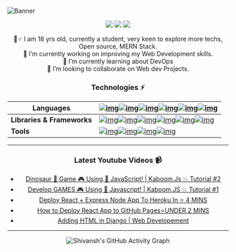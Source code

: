 ![Banner](https://user-images.githubusercontent.com/87603425/141933741-7c8d48f4-3099-4f2e-bc52-10b49f3f42a3.png)
<div align="center">
  
  <a href="https://twitter.com/_shivansh_13"><img src="https://img.shields.io/static/v1?label=%20&message=Shivansh Yadav&color=blue&style=for-the-badge&logo=twitter&logoColor=white"></a>
  <img src="https://img.shields.io/badge/-yadavshivansh@gmail.com-c14438?style=for-the-badge&logo=Gmail&logoColor=white&link=mailto:yadavshivansh@gmail.com">
  <a href="https://www.youtube.com/channel/UC6r3Wrw3rT7roWDnYdPrbyQ"><img src="https://img.shields.io/badge/-BaconHairCode-darkred?style=for-the-badge&logo=youtube&logoColor=white&link=https://www.youtube.com/channel/UC6r3Wrw3rT7roWDnYdPrbyQ"></a>
  
  🙋‍‍♂️ I am 18 yrs old, currently a student, very keen to explore more techs, Open source, MERN Stack.<br>
  🔭 I’m currently working on improving my Web Development skills.<br>
  🌱 I’m currently learning about DevOps<br>
  👬‍ I’m looking to collaborate on Web dev Projects.<br>
<!--   🤔 I’m looking for help with ...<br> -->
<!--   💬 Ask me about ...<br>
  📫 How to reach me: ...<br>
  😄 Pronouns: ...<br>
  ⚡ Fun fact: ...<br> -->

### Technologies ⚡
  
  | Languages                  | [![img](https://img.shields.io/badge/-java-E34A86?style=for-the-badge&logo=java)](https://www.java.com/en/)[![img](https://img.shields.io/badge/-Python-yellow?style=for-the-badge&logo=Python&logoColor=white)](https://www.python.org/)[![img](https://img.shields.io/badge/-HTML5-E34F26?style=for-the-badge&logo=html5&logoColor=white)](https://html.com/)[![img](https://img.shields.io/badge/-CSS3-1572B6?style=for-the-badge&logo=css3)](https://www.w3schools.com/css/)[![img](https://img.shields.io/badge/-JavaScript-yellow?style=for-the-badge&logo=javascript&logoColor=white)](https://www.javascript.com/)[![img](https://img.shields.io/badge/-MYSQL-563D7C?style=for-the-badge&logo=mysql&color=blue&logoColor=white)](https://www.mysql.com/) |
| -------------------------- | ------------------------------------------------------------ |
| **Libraries & Frameworks** | [![img](https://img.shields.io/badge/-React-563D7C?style=for-the-badge&logo=React&color=blueviolet&logoColor=white)](https://reactjs.org/)[![img](https://img.shields.io/badge/-Bootstrap-563D7C?style=for-the-badge&logo=bootstrap&logoColor=white)](https://getbootstrap.com/)[![img](https://img.shields.io/badge/-Nodejs-563D7C?style=for-the-badge&logo=Node.js&color=brightgreen&logoColor=white)](https://nodejs.dev/)[![img](https://img.shields.io/badge/-Django-563D7C?style=for-the-badge&logo=Django&color=green&logoColor=white)](https://www.djangoproject.com/)[![img](https://img.shields.io/badge/-Firebase-563D7C?style=for-the-badge&logo=Firebase&color=orange&logoColor=white)](https://firebase.google.com/)[![img](https://img.shields.io/badge/-Express-563D7C?style=for-the-badge&logo=Express&color=black&logoColor=white)](https://expressjs.com/) |
| **Tools**                  | [![img](https://img.shields.io/badge/-Github_Pages-563D7C?style=for-the-badge&logo=github&color=blue&logoColor=white)](https://pages.github.com/)[![img](https://img.shields.io/badge/Heroku%20-%23430098.svg?logo=heroku&style=for-the-badge&logoColor=white)](https://www.heroku.com/)[![img](https://img.shields.io/badge/-Git-red?style=for-the-badge&logo=git&logoColor=white)](https://git-scm.com/)[![img](https://img.shields.io/badge/-MongoDB-006400?style=for-the-badge&logo=mongodb&logoColor=white)](https://www.mongodb.com/) |
  
---
  ### Latest Youtube Videos 📹
  
<!-- YOUTUBE-VIDEOS-LIST:START -->
- [Dinosaur 🦕 Game 🎮 Using 📜 JavaScript! | Kaboom.Js 💥 Tutorial #2](https://www.youtube.com/watch?v=y1TvbD73G-E)
- [Develop GAMES 🎮 Using 📜 Javascript! | Kaboom.JS 💥 Tutorial #1](https://www.youtube.com/watch?v=a2NOb7NU93o)
- [Deploy React + Express Node App To Heroku In ⭐ 4 MINS](https://www.youtube.com/watch?v=sZfuV7C_aPQ)
- [How to Deploy React App to GitHub Pages⭐UNDER 2 MINS](https://www.youtube.com/watch?v=nkE0FP_Y2Dc)
- [Adding HTML in Django | Web Developement](https://www.youtube.com/watch?v=vHiJJCsoSTc)
<!-- YOUTUBE-VIDEOS-LIST:END -->
---
  
  ![Shivansh's GitHub Activity Graph](https://activity-graph.herokuapp.com/graph?username=shivansh-yadav13&theme=react-dark)
</div>

<!--   | Experiences 🙌 |
  | :---: |
  | [MLH Local Hack Day - Learn](https://localhackday.mlh.io/) |
  | [MLH Agent Hacker](https://devpost.com/software/svds?ref_content=my-projects-tab&ref_feature=my_projects) |
  | [MLH Hack-O-Lantern](https://devpost.com/software/trick-or-treat-game?ref_content=my-projects-tab&ref_feature=my_projects) |
  | [HackNITR 3.0](https://devfolio.co/hacknitr3/dashboard) | -->
    
<!--   | Languages |  Libraries & Frameworks | Tools |
  | :--- | :---: | ---: |
  | [![img](https://img.shields.io/badge/-java-E34A86?style=for-the-badge&logo=java)](https://www.java.com/en/) | [![img](https://img.shields.io/badge/-React-563D7C?style=for-the-badge&logo=React&color=blueviolet&logoColor=white)](https://reactjs.org/) | [![img](https://img.shields.io/badge/-Github_Pages-563D7C?style=for-the-badge&logo=github&color=blue&logoColor=white)](https://pages.github.com/) |
  | [![img](https://img.shields.io/badge/-Python-yellow?style=for-the-badge&logo=Python&logoColor=white)](https://www.python.org/) | [![img](https://img.shields.io/badge/-Bootstrap-563D7C?style=for-the-badge&logo=bootstrap&logoColor=white)](https://getbootstrap.com/) | [![img](https://img.shields.io/badge/Heroku%20-%23430098.svg?logo=heroku&style=for-the-badge&logoColor=white)](https://www.heroku.com/) |
  | [![img](https://img.shields.io/badge/-HTML5-E34F26?style=for-the-badge&logo=html5&logoColor=white)](https://html.com/) | [![img](https://img.shields.io/badge/-Nodejs-563D7C?style=for-the-badge&logo=Node.js&color=brightgreen&logoColor=white)](https://nodejs.dev/) | [![img](https://img.shields.io/badge/-Git-red?style=for-the-badge&logo=git&logoColor=white)](https://git-scm.com/) |
  | [![img](https://img.shields.io/badge/-CSS3-1572B6?style=for-the-badge&logo=css3)](https://www.w3schools.com/css/) | [![img](https://img.shields.io/badge/-Django-563D7C?style=for-the-badge&logo=Django&color=green&logoColor=white)](https://www.djangoproject.com/) |
  | [![img](https://img.shields.io/badge/-JavaScript-yellow?style=for-the-badge&logo=javascript&logoColor=white)](https://www.javascript.com/) | [![img](https://img.shields.io/badge/-Firebase-563D7C?style=for-the-badge&logo=Firebase&color=orange&logoColor=white)](https://firebase.google.com/) |
  | [![img](https://img.shields.io/badge/-MYSQL-563D7C?style=for-the-badge&logo=mysql&color=blue&logoColor=white)](https://www.mysql.com/) | -->
  
<!--   </div>
  <div style="display: flex;">
  <img src="https://github-readme-stats.vercel.app/api?username=shivansh-yadav13&show_icons=true&locale=en&theme=tokyonight" alt="shivansh-yadav13" />
  <img src="https://github-readme-stats.vercel.app/api/top-langs?username=shivansh-yadav13&show_icons=true&locale=en&layout=compact&theme=tokyonight" alt="shivansh-yadav13" />
  </div>
   -->

</div>
